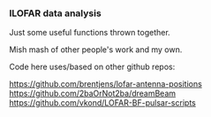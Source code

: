 ### ILOFAR data analysis

Just some useful functions thrown together. 

Mish mash of other people's work and my own. 

Code here uses/based on other github repos:

https://github.com/brentjens/lofar-antenna-positions
https://github.com/2baOrNot2ba/dreamBeam
https://github.com/vkond/LOFAR-BF-pulsar-scripts

